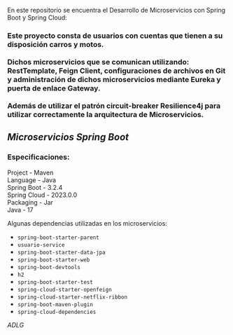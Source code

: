 En este repositorio se encuentra el Desarrollo de Microservicios con Spring Boot y Spring Cloud:

<h3>
Este proyecto consta de usuarios con cuentas que tienen a su disposición carros y motos.<br>
<br>Dichos microservicios que se comunican utilizando: RestTemplate, Feign Client, configuraciones de archivos en Git y administración de dichos microservicios mediante Eureka y puerta de enlace Gateway.<br>
<br>Además de utilizar el patrón circuit-breaker Resilience4j para utilizar correctamente la arquitectura de Microservicios.
</h3>

## ***Microservicios Spring Boot***

### Especificaciones:

Project - Maven <br>
Language - Java <br>
Spring Boot - 3.2.4 <br>
Spring Cloud - 2023.0.0 <br>
Packaging - Jar <br>
Java - 17 <br>

Algunas dependencias utilizadas en los microservicios:
* `spring-boot-starter-parent`
* `usuario-service`
* `spring-boot-starter-data-jpa`
* `spring-boot-starter-web`
* `spring-boot-devtools`
* `h2`
* `spring-boot-starter-test`
* `spring-cloud-starter-openfeign`
* `spring-cloud-starter-netflix-ribbon`
* `spring-boot-maven-plugin`
* `spring-cloud-dependencies`

*ADLG*

